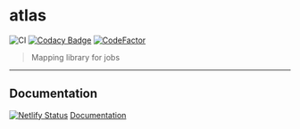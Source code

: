 # atlas

![CI](https://github.com/chronark/atlas/workflows/CI/badge.svg)
[![Codacy Badge](https://api.codacy.com/project/badge/Grade/c618792ef53b41f985938ce5a6693fb0)](https://app.codacy.com/manual/athomas5493/atlas?utm_source=github.com&utm_medium=referral&utm_content=chronark/atlas&utm_campaign=Badge_Grade_Dashboard)
[![CodeFactor](https://www.codefactor.io/repository/github/chronark/atlas/badge)](https://www.codefactor.io/repository/github/chronark/atlas)

> Mapping library for jobs

---

## Documentation

[![Netlify Status](https://api.netlify.com/api/v1/badges/78c2f1e4-5c7d-4ec3-be46-68214474c761/deploy-status)](https://app.netlify.com/sites/atlas-documentation/deploys)
[Documentation](https://atlas-documentation.netlify.com)
